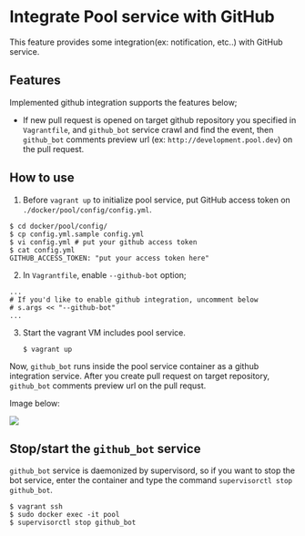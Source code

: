 Integrate Pool service with GitHub
===================================

 This feature provides some integration(ex: notification, etc..) with GitHub service.

Features
---------

 Implemented github integration supports the features below;

- If new pull request is opened on target github repository you specified in `Vagrantfile`, and `github_bot` service crawl and find the event, then `github_bot` comments preview url (ex: `http://development.pool.dev`) on the pull request.

How to use
-----------

1. Before `vagrant up` to initialize pool service, put GitHub access token on `./docker/pool/config/config.yml`.

  ```
  $ cd docker/pool/config/
  $ cp config.yml.sample config.yml
  $ vi config.yml # put your github access token
  $ cat config.yml
  GITHUB_ACCESS_TOKEN: "put your access token here"
  ```

2. In `Vagrantfile`, enable `--github-bot` option;

  ```
  ...
  # If you'd like to enable github integration, uncomment below
  # s.args << "--github-bot"
  ...
  ```

3. Start the vagrant VM includes pool service.

    ```
    $ vagrant up
    ```


 Now, `github_bot` runs inside the pool service container as a github integration service. After you create pull request on target repository, `github_bot` comments preview url on the pull requst.

 Image below:

![](https://dl.dropboxusercontent.com/u/10177896/pool_github_integration.png)


Stop/start the `github_bot` service
--------------------------------------

`github_bot` service is daemonized by supervisord, so if you want to stop the bot service, enter the container and type the command `supervisorctl stop github_bot`.


    $ vagrant ssh
    $ sudo docker exec -it pool
    $ supervisorctl stop github_bot
